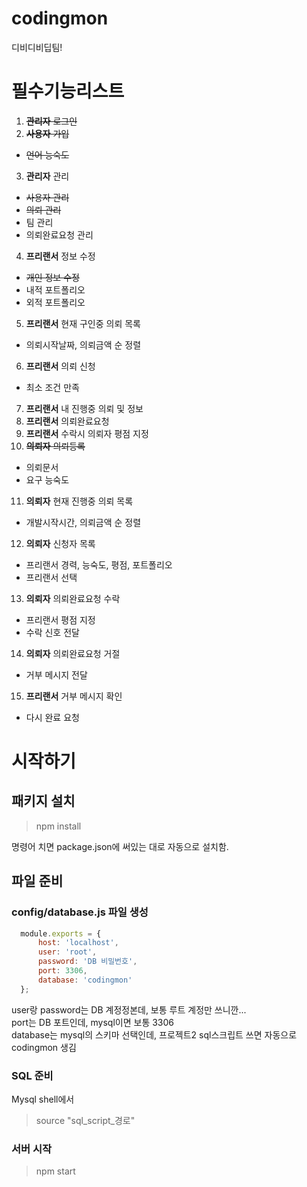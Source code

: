 # codingmon
디비디비딥팀!

# 필수기능리스트
1. ~~**관리자** 로그인~~
2. ~~**사용자** 가입~~
  - ~~언어 능숙도~~
3. **관리자** 관리
  - ~~사용자 관리~~
  - ~~의뢰 관리~~
  - 팀 관리
  - 의뢰완료요청 관리
4. **프리랜서** 정보 수정
  - ~~개인 정보 수정~~
  - 내적 포트폴리오
  - 외적 포트폴리오
5. **프리랜서** 현재 구인중 의뢰 목록
  - 의뢰시작날짜, 의뢰금액 순 정렬
6. **프리랜서** 의뢰 신청
  - 최소 조건 만족
7. **프리랜서** 내 진행중 의뢰 및 정보
8. **프리랜서** 의뢰완료요청
9. **프리랜서** 수락시 의뢰자 평점 지정
10. ~~**의뢰자** 의뢰등록~~
  - 의뢰문서
  - 요구 능숙도
11. **의뢰자** 현재 진행중 의뢰 목록
  - 개발시작시간, 의뢰금액 순 정렬
12. **의뢰자** 신청자 목록
  - 프리랜서 경력, 능숙도, 평점, 포트폴리오
  - 프리랜서 선택
13. **의뢰자** 의뢰완료요청 수락
  - 프리랜서 평점 지정
  - 수락 신호 전달
14. **의뢰자** 의뢰완료요청 거절
  - 거부 메시지 전달
15. **프리랜서** 거부 메시지 확인
  - 다시 완료 요청

# 시작하기

## 패키지 설치

>  npm install

명령어 치면 package.json에 써있는 대로 자동으로 설치함.

## 파일 준비

### config/database.js 파일 생성
```javascript
  module.exports = {
      host: 'localhost',
      user: 'root',
      password: 'DB 비밀번호',
      port: 3306,
      database: 'codingmon'
  };
```
user랑 password는 DB 계정정본데, 보통 루트 계정만 쓰니깐...  
port는 DB 포트인데, mysql이면 보통 3306  
database는 mysql의 스키마 선택인데, 프로젝트2 sql스크립트 쓰면 자동으로 codingmon 생김

### SQL 준비
Mysql shell에서 
> source "sql_script_경로"

### 서버 시작
> npm start